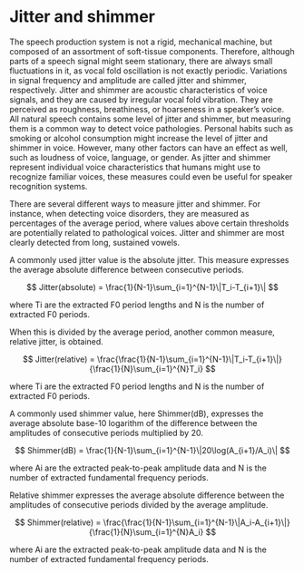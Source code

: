 # Jitter and shimmer

The speech production system is not a rigid, mechanical machine, but
composed of an assortment of soft-tissue components. Therefore, although
parts of a speech signal might seem stationary, there are always small
fluctuations in it, as vocal fold oscillation is not exactly periodic.
Variations in signal frequency and amplitude are called jitter and
shimmer, respectively. Jitter and shimmer are acoustic characteristics
of voice signals, and they are caused by irregular vocal fold vibration.
They are perceived as roughness, breathiness, or hoarseness in a
speaker’s voice. All natural speech contains some level of jitter and
shimmer, but measuring them is a common way to detect voice pathologies.
Personal habits such as smoking or alcohol consumption might increase
the level of jitter and shimmer in voice. However, many other factors
can have an effect as well, such as loudness of voice, language, or
gender. As jitter and shimmer represent individual voice characteristics
that humans might use to recognize familiar voices, these measures could
even be useful for speaker recognition systems.

There are several different ways to measure jitter and shimmer. For
instance, when detecting voice disorders, they are measured as
percentages of the average period, where values above certain thresholds
are potentially related to pathological voices. Jitter and shimmer are
most clearly detected from long, sustained vowels.

A commonly used jitter value is the absolute jitter. This measure
expresses the average absolute difference between consecutive periods.

$$ Jitter(absolute) = \frac{1}{N-1}\sum_{i=1}^{N-1}\|T_i-T_{i+1}\|
$$

where Ti are the extracted F0 period lengths and N is the number of
extracted F0 periods.

When this is divided by the average period, another common measure,
relative jitter, is obtained.

$$ Jitter(relative) =
\frac{\frac{1}{N-1}\sum_{i=1}^{N-1}\|T_i-T_{i+1}\|}{\frac{1}{N}\sum_{i=1}^{N}T_i}
$$

where Ti are the extracted F0 period lengths and N is the number of
extracted F0 periods.

A commonly used shimmer value, here Shimmer(dB), expresses the average
absolute base-10 logarithm of the difference between the amplitudes of
consecutive periods multiplied by 20.

$$ Shimmer(dB) =
\frac{1}{N-1}\sum_{i=1}^{N-1}\|20\log(A_{i+1}/A_i)\| $$

where Ai are the extracted peak-to-peak amplitude data and N is the
number of extracted fundamental frequency periods.

Relative shimmer expresses the average absolute difference between the
amplitudes of consecutive periods divided by the average amplitude.

$$ Shimmer(relative) =
\frac{\frac{1}{N-1}\sum_{i=1}^{N-1}\|A_i-A_{i+1}\|}{\frac{1}{N}\sum_{i=1}^{N}A_i}
$$

where Ai are the extracted peak-to-peak amplitude data and N is the
number of extracted fundamental frequency periods.

  

  
